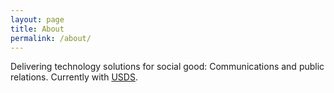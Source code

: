 ```yaml
---
layout: page
title: About
permalink: /about/
---
```


Delivering technology solutions for social good:
Communications and public relations. Currently with [USDS](https://usds.gov).
